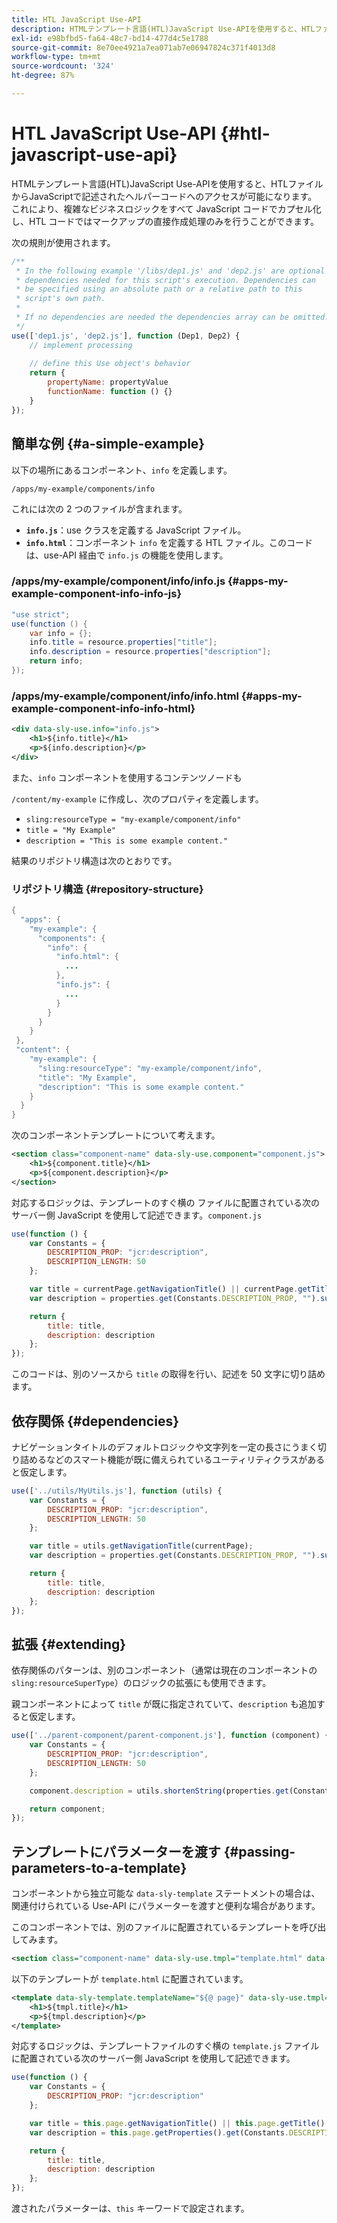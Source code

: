 ```yaml
---
title: HTL JavaScript Use-API
description: HTMLテンプレート言語(HTL)JavaScript Use-APIを使用すると、HTLファイルからJavaScriptで記述されたヘルパーコードへのアクセスが可能になります。
exl-id: e98bfbd5-fa64-48c7-bd14-477d4c5e1788
source-git-commit: 8e70ee4921a7ea071ab7e06947824c371f4013d8
workflow-type: tm+mt
source-wordcount: '324'
ht-degree: 87%

---
```


# HTL JavaScript Use-API {#htl-javascript-use-api}

HTMLテンプレート言語(HTL)JavaScript Use-APIを使用すると、HTLファイルからJavaScriptで記述されたヘルパーコードへのアクセスが可能になります。 これにより、複雑なビジネスロジックをすべて JavaScript コードでカプセル化し、HTL コードではマークアップの直接作成処理のみを行うことができます。

次の規則が使用されます。

```javascript
/**
 * In the following example '/libs/dep1.js' and 'dep2.js' are optional
 * dependencies needed for this script's execution. Dependencies can
 * be specified using an absolute path or a relative path to this
 * script's own path.
 *
 * If no dependencies are needed the dependencies array can be omitted.
 */
use(['dep1.js', 'dep2.js'], function (Dep1, Dep2) {
    // implement processing
  
    // define this Use object's behavior
    return {
        propertyName: propertyValue
        functionName: function () {}
    }
});
```

## 簡単な例 {#a-simple-example}

以下の場所にあるコンポーネント、`info` を定義します。

`/apps/my-example/components/info`

これには次の 2 つのファイルが含まれます。

* **`info.js`**：use クラスを定義する JavaScript ファイル。
* **`info.html`**：コンポーネント `info` を定義する HTL ファイル。このコードは、use-API 経由で `info.js` の機能を使用します。

### /apps/my-example/component/info/info.js {#apps-my-example-component-info-info-js}

```java
"use strict";
use(function () {
    var info = {};
    info.title = resource.properties["title"];
    info.description = resource.properties["description"];
    return info;
});
```

### /apps/my-example/component/info/info.html {#apps-my-example-component-info-info-html}

```xml
<div data-sly-use.info="info.js">
    <h1>${info.title}</h1>
    <p>${info.description}</p>
</div>
```

また、`info` コンポーネントを使用するコンテンツノードも 

`/content/my-example` に作成し、次のプロパティを定義します。

* `sling:resourceType = "my-example/component/info"`
* `title = "My Example"`
* `description = "This is some example content."`

結果のリポジトリ構造は次のとおりです。

### リポジトリ構造 {#repository-structure}

```java
{
  "apps": {
    "my-example": {
      "components": {
        "info": {
          "info.html": {
            ...
          },
          "info.js": {
            ...
          }
        }
      }
    }
 },
 "content": {
    "my-example": {
      "sling:resourceType": "my-example/component/info",
      "title": "My Example",
      "description": "This is some example content."
    }
  }
}
```

次のコンポーネントテンプレートについて考えます。

```xml
<section class="component-name" data-sly-use.component="component.js">
    <h1>${component.title}</h1>
    <p>${component.description}</p>
</section>
```

対応するロジックは、テンプレートのすぐ横の  ファイルに配置されている次のサーバー側 JavaScript を使用して記述できます。`component.js`

```javascript
use(function () {
    var Constants = {
        DESCRIPTION_PROP: "jcr:description",
        DESCRIPTION_LENGTH: 50
    };

    var title = currentPage.getNavigationTitle() || currentPage.getTitle() || currentPage.getName();
    var description = properties.get(Constants.DESCRIPTION_PROP, "").substr(0, Constants.DESCRIPTION_LENGTH);

    return {
        title: title,
        description: description
    };
});
```

このコードは、別のソースから `title` の取得を行い、記述を 50 文字に切り詰めます。

## 依存関係 {#dependencies}

ナビゲーションタイトルのデフォルトロジックや文字列を一定の長さにうまく切り詰めるなどのスマート機能が既に備えられているユーティリティクラスがあると仮定します。

```javascript
use(['../utils/MyUtils.js'], function (utils) {
    var Constants = {
        DESCRIPTION_PROP: "jcr:description",
        DESCRIPTION_LENGTH: 50
    };

    var title = utils.getNavigationTitle(currentPage);
    var description = properties.get(Constants.DESCRIPTION_PROP, "").substr(0, Constants.DESCRIPTION_LENGTH);

    return {
        title: title,
        description: description
    };
});
```

## 拡張 {#extending}

依存関係のパターンは、別のコンポーネント（通常は現在のコンポーネントの `sling:resourceSuperType`）のロジックの拡張にも使用できます。

親コンポーネントによって `title` が既に指定されていて、`description` も追加すると仮定します。

```javascript
use(['../parent-component/parent-component.js'], function (component) {
    var Constants = {
        DESCRIPTION_PROP: "jcr:description",
        DESCRIPTION_LENGTH: 50
    };

    component.description = utils.shortenString(properties.get(Constants.DESCRIPTION_PROP, ""), Constants.DESCRIPTION_LENGTH);

    return component;
});
```

## テンプレートにパラメーターを渡す {#passing-parameters-to-a-template}

コンポーネントから独立可能な `data-sly-template` ステートメントの場合は、関連付けられている Use-API にパラメーターを渡すと便利な場合があります。

このコンポーネントでは、別のファイルに配置されているテンプレートを呼び出してみます。

```xml
<section class="component-name" data-sly-use.tmpl="template.html" data-sly-call="${tmpl.templateName @ page=currentPage}"></section>
```

以下のテンプレートが `template.html` に配置されています。

```xml
<template data-sly-template.templateName="${@ page}" data-sly-use.tmpl="${'template.js' @ page=page, descriptionLength=50}">
    <h1>${tmpl.title}</h1>
    <p>${tmpl.description}</p>
</template>
```

対応するロジックは、テンプレートファイルのすぐ横の `template.js` ファイルに配置されている次のサーバー側 JavaScript を使用して記述できます。

```javascript
use(function () {
    var Constants = {
        DESCRIPTION_PROP: "jcr:description"
    };

    var title = this.page.getNavigationTitle() || this.page.getTitle() || this.page.getName();
    var description = this.page.getProperties().get(Constants.DESCRIPTION_PROP, "").substr(0, this.descriptionLength);

    return {
        title: title,
        description: description
    };
});
```

渡されたパラメーターは、`this` キーワードで設定されます。
